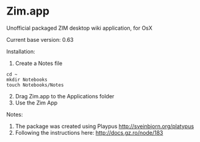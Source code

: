 # Zim.app

Unofficial packaged ZIM desktop wiki application, for OsX

Current base version: 0.63

Installation:
1. Create a Notes file
```
cd ~
mkdir Notebooks
touch Notebooks/Notes
```
2. Drag Zim.app to the Applications folder
3. Use the Zim App


Notes:
1. The package was created using Playpus
http://sveinbjorn.org/platypus 
2. Following the instructions here:
http://docs.gz.ro/node/183 




